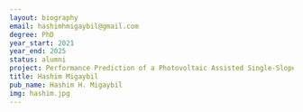 ```yaml
---
layout: biography
email: hashimhmigaybil@gmail.com
degree: PhD
year_start: 2021
year_end: 2025
status: alumni
project: Performance Prediction of a Photovoltaic Assisted Single-Slope Solar Still via ML Models
title: Hashim Migaybil
pub_name: Hashim H. Migaybil
img: hashim.jpg
---
```

